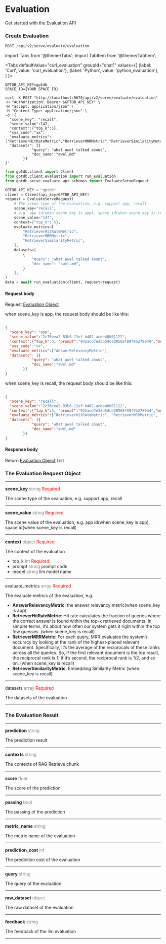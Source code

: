 # Evaluation

Get started with the Evaluation API


### Create Evaluation

```python
POST /api/v2/serve/evaluate/evaluation
```
import Tabs from '@theme/Tabs';
import TabItem from '@theme/TabItem';

<Tabs
  defaultValue="curl_evaluation"
  groupId="chat1"
  values={[
    {label: 'Curl', value: 'curl_evaluation'},
    {label: 'Python', value: 'python_evaluation'},
  ]
}>

<TabItem value="curl_evaluation">

```shell
GPTDB_API_KEY=gptdb
SPACE_ID={YOUR_SPACE_ID}

curl -X POST "http://localhost:5670/api/v2/serve/evaluate/evaluation" 
-H "Authorization: Bearer $GPTDB_API_KEY" \
-H "accept: application/json" \
-H "Content-Type: application/json" \
-d '{
  "scene_key": "recall",
  "scene_value":147,
  "context":{"top_k":5},
  "sys_code":"xx",
  "evaluate_metrics":["RetrieverHitRateMetric","RetrieverMRRMetric","RetrieverSimilarityMetric"],
  "datasets": [{
            "query": "what awel talked about",
            "doc_name":"awel.md"
        }]
}'

```
 </TabItem>

<TabItem value="python_evaluation">


```python
from gptdb.client import Client
from gptdb.client.evaluation import run_evaluation
from gptdb.serve.evaluate.api.schemas import EvaluateServeRequest

GPTDB_API_KEY = "gptdb"
client = Client(api_key=GPTDB_API_KEY)
request = EvaluateServeRequest(
    # The scene type of the evaluation, e.g. support app, recall
    scene_key="recall",
    # e.g. app id(when scene_key is app), space id(when scene_key is recall)
    scene_value="147",
    context={"top_k": 5},
    evaluate_metrics=[
        "RetrieverHitRateMetric",
        "RetrieverMRRMetric",
        "RetrieverSimilarityMetric",
    ],
    datasets=[
        {
            "query": "what awel talked about",
            "doc_name": "awel.md",
        }
    ],
)
data = await run_evaluation(client, request=request)

```

 </TabItem>
</Tabs>

#### Request body
Request <a href="#the-evaluation-request">Evaluation Object</a>

when scene_key is app, the request body should be like this:
```json

{
  "scene_key": "app",
  "scene_value":"2c76eea2-83b6-11ef-b482-acde48001122",
  "context":{"top_k":5, "prompt":"942acd7e33b54ce28565f89f9b278044","model":"zhipu_proxyllm"},
  "sys_code":"xx",
  "evaluate_metrics":["AnswerRelevancyMetric"],
  "datasets": [{
            "query": "what awel talked about",
            "doc_name":"awel.md"
        }]
}
```

when scene_key is recall, the request body should be like this:
```json

{
  "scene_key": "recall",
  "scene_value":"2c76eea2-83b6-11ef-b482-acde48001122",
  "context":{"top_k":5, "prompt":"942acd7e33b54ce28565f89f9b278044","model":"zhipu_proxyllm"},
  "evaluate_metrics":["RetrieverHitRateMetric", "RetrieverMRRMetric", "RetrieverSimilarityMetric"],
  "datasets": [{
            "query": "what awel talked about",
            "doc_name":"awel.md"
        }]
}
```

#### Response body
Return <a href="#the-evaluation-object">Evaluation Object</a> List 


### The Evaluation Request Object

________
<b>scene_key</b> <font color="gray"> string </font> <font color="red"> Required </font>

The scene type of the evaluation, e.g. support app, recall

--------
<b>scene_value</b> <font color="gray"> string </font> <font color="red"> Required </font>

The scene value of the evaluation, e.g. app id(when scene_key is app), space id(when scene_key is recall)

--------
<b>context</b> <font color="gray"> object </font> <font color="red"> Required </font>

The context of the evaluation
- top_k <font color="gray"> int </font> <font color="red"> Required </font>
- prompt <font color="gray"> string </font> prompt code
- model <font color="gray"> string </font> llm model name

--------
evaluate_metrics <font color="gray"> array </font> <font color="red"> Required </font>

The evaluate metrics of the evaluation, 
e.g. 
- <b>AnswerRelevancyMetric</b>: the answer relevancy metric(when scene_key is app)
- <b>RetrieverHitRateMetric</b>: Hit rate calculates the fraction of queries where the correct answer is found
    within the top-k retrieved documents. In simpler terms, it’s about how often our
    system gets it right within the top few guesses. (when scene_key is recall)
- <b>RetrieverMRRMetric</b>: For each query, MRR evaluates the system’s accuracy by looking at the rank of the
    highest-placed relevant document. Specifically, it’s the average of the reciprocals
    of these ranks across all the queries. So, if the first relevant document is the
    top result, the reciprocal rank is 1; if it’s second, the reciprocal rank is 1/2,
    and so on. (when scene_key is recall)
- <b>RetrieverSimilarityMetric</b>: Embedding Similarity Metric (when scene_key is recall)

--------
datasets <font color="gray"> array </font> <font color="red"> Required </font>


The datasets of the evaluation


--------


### The Evaluation Result

________
<b>prediction</b> <font color="gray">string</font>

The prediction result
________
<b>contexts</b> <font color="gray">string</font>

The contexts of RAG Retrieve chunk
________
<b>score</b> <font color="gray">float</font>

The score of the prediction
________
<b>passing</b> <font color="gray">bool</font>

The passing of the prediction
________
<b>metric_name</b> <font color="gray">string</font>

The metric name of the evaluation
________
<b>prediction_cost</b> <font color="gray">int</font>

The prediction cost of the evaluation
________
<b>query</b> <font color="gray">string</font>

The query of the evaluation
________
<b>raw_dataset</b> <font color="gray">object</font>

The raw dataset of the evaluation
________
<b>feedback</b> <font color="gray">string</font>

The feedback of the llm evaluation
________
